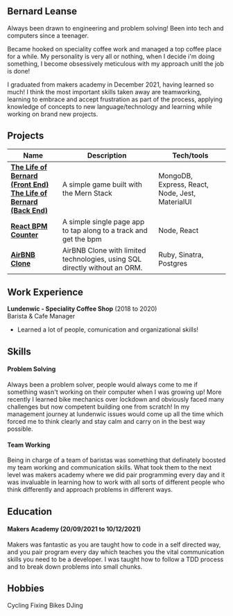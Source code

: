 ## Bernard Leanse

Always been drawn to engineering and problem solving! Been into tech and computers since a teenager.
 
Became hooked on speciality coffee work and managed a top coffee place for a while. My personality is very all or nothing, when I decide i'm doing something,
I become obsessively meticulous with my approach unitl the job is done! 

I graduated from makers academy in December 2021, having learned so much! I think the most important skills taken away are teamworking, learning to embrace and accept frustration as part of the process, applying knowledge of concepts to new language/technology and learning while working on brand new projects.



## Projects

| Name                         | Description       | Tech/tools        |
| ---------------------------- | ----------------- | ----------------- |
| **[The Life of Bernard (Front End)](https://github.com/marazzo/EP3-Gaming-FE)** <br/> **[The Life of Bernard (Back End)](https://github.com/AJOsmaston/EP3-Gaming-BE)** | A simple game built with the Mern Stack | MongoDB, Express, React, Node, Jest, MaterialUI |
| **[React BPM Counter](https://github.com/bernardleanse/BPM-Calculator-REACT)** | A simple single page app to tap along to a track and get the bpm | Node, React |
|**[AirBNB Clone](https://github.com/Alex969/bnb_project)**|AirBNB Clone with limited technologies, using SQL directly without an ORM.| Ruby, Sinatra, Postgres |

## Work Experience

**Lundenwic - Speciality Coffee Shop** (2018 to 2020)  
Barista & Cafe Manager

- Learned a lot of people, comunication and organizational skills!

## Skills

#### Problem Solving

Always been a problem solver, people would always come to me if something wasn't working on their computer when I was growing up!
More recently I learned bike mechanics over lockdown and obviously faced many challenges but now competent building one from scratch!
In my management journey at lundenwic issues would come up all the time which forced me to think clearly and stay calm and carry on in the best way possible.

#### Team Working

Being in charge of a team of baristas was something that definately boosted my team working and communication skills.
What took them to the next level was makers academy where we did pair programming every day and it was invaluable in learning how to work with all sorts of different people who think differently and approach problems in different ways.

## Education

#### Makers Academy (20/09/2021 to 10/12/2021)

Makers was fantastic as you are taught how to code in a self directed way, and you pair program every day which teaches you the vital communication skills you need to be a developer. I was taught how to follow a TDD process and to break down problems into small chunks. 

## Hobbies

Cycling
Fixing Bikes
DJing
